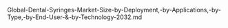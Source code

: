 Global-Dental-Syringes-Market-Size-by-Deployment,-by-Applications,-by-Type,-by-End-User-&-by-Technology-2032.md
